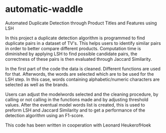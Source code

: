 # automatic-waddle
Automated Duplicate Detection through Product Titles and Features using LSH

In this project a duplicate detection algorithm is programmed to find duplicate pairs in a dataset of TV's.
This helps users to identify similar pairs in order to better compare different products. 
Computation time is diminished by applying LSH to find possible candidate pairs, the correctness of these pairs is then evaluated through Jaccard Similarity. 

In the first part of the code the data is cleaned. Different functions are used for that. 
Afterwords, the words are selected which are to be used for the LSH step. In this case, words containing alphabetic/numeric characters are selected as well as the brands.  

Users can adjust the modelwords selected and the cleaning procedure, by calling or not calling in the functions made and by adjusting threshold values. 
After the eventual model words list is created, this is used to preform LSH and Jaccard Similarity and to get a performance of the detection algorithm using an F1-score. 

This code has been written in cooperation with Leonard HeukerofHoek 
